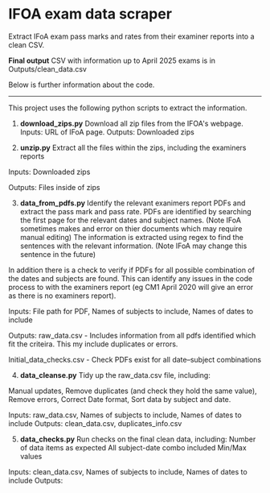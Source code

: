 # IFOA exam data scraper
Extract IFoA exam pass marks and rates from their examiner reports into a clean CSV.

**Final output** CSV with information up to April 2025 exams is in Outputs/clean_data.csv

Below is further information about the code.

--------------------------------------------------------------------------------------------------------------
This project uses the following python scripts to extract the information.

1. **download_zips.py**
Download all zip files from the IFOA's webpage.
Inputs: URL of IFoA page.
Outputs: Downloaded zips

2. **unzip.py**
Extract all the files within the zips, including the examiners reports

Inputs: Downloaded zips

Outputs: Files inside of zips

3. **data_from_pdfs.py**
Identify the relevant exanimers report PDFs and extract the pass mark and pass rate.
  PDFs are identified by searching the first page for the relevant dates and subject names. (Note IFoA sometimes makes and error on thier documents which may require manual editing)
  The information is extracted using regex to find the sentences with the relevant information. (Note IFoA may change this sentence in the future)

  In addition there is a check to verify if PDFs for all possible combination of the dates and subjects are found. This can identify any issues in the code process to with the examiners report (eg CM1 April 2020 will give an error as there is no examiners report).

 
  Inputs: File path for PDF, Names of subjects to include, Names of dates to include
  
  Outputs: 
  raw_data.csv - Includes information from all pdfs identified which fit the criteira. This my include duplicates or errors.
  
  Initial_data_checks.csv - Check PDFs exist for all date–subject combinations 

4. **data_cleanse.py**
Tidy up the raw_data.csv file, including:

Manual updates,
Remove duplicates (and check they hold the same value),
Remove errors,
Correct Date format,
Sort data by subject and date.

Inputs: raw_data.csv, Names of subjects to include, Names of dates to include
Outputs: clean_data.csv, duplicates_info.csv

5. **data_checks.py**
Run checks on the final clean data, including:
Number of data items as expected
All subject-date combo included
Min/Max values

Inputs: clean_data.csv, Names of subjects to include, Names of dates to include
Outputs:
   
